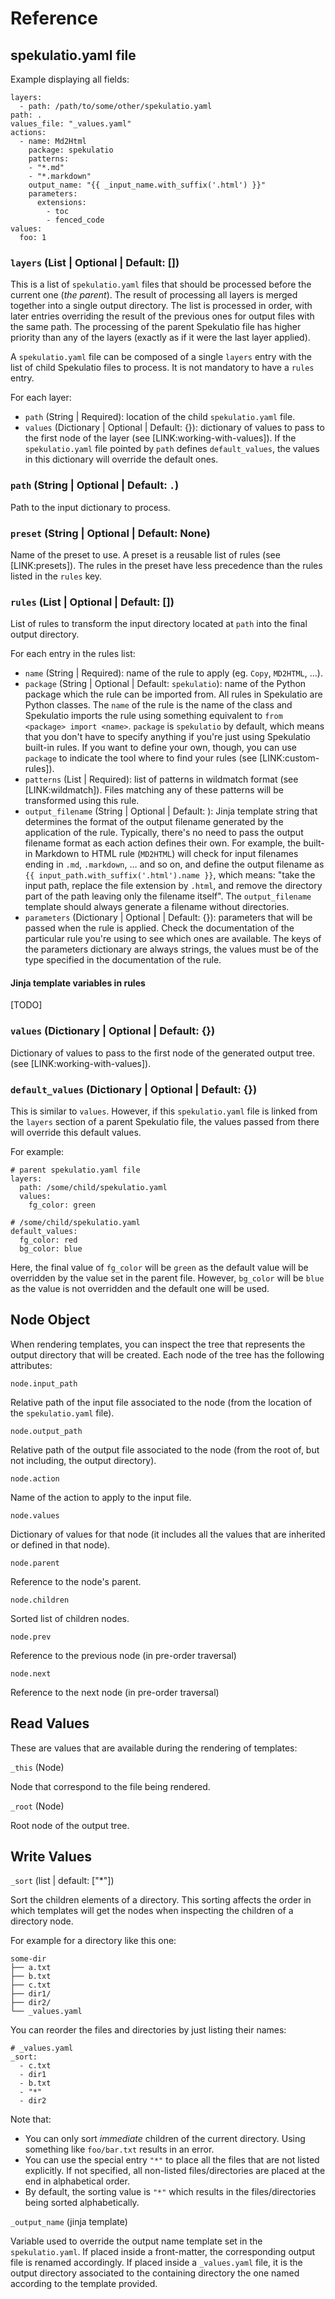 
# Reference

## spekulatio.yaml file

Example displaying all fields:

    layers:
      - path: /path/to/some/other/spekulatio.yaml
    path: .
    values_file: "_values.yaml"
    actions:
      - name: Md2Html
        package: spekulatio
        patterns:
        - "*.md"
        - "*.markdown"
        output_name: "{{ _input_name.with_suffix('.html') }}"
        parameters:
          extensions:
            - toc
            - fenced_code
    values:
      foo: 1

### `layers` (List | Optional | Default: [])

This is a list of `spekulatio.yaml` files that should be processed before the
current one (_the parent_). The result of processing all layers is merged
together into a single output directory. The list is processed in order, with
later entries overriding the result of the previous ones for output files with
the same path. The processing of the parent Spekulatio file has higher priority
than any of the layers (exactly as if it were the last layer applied).

A `spekulatio.yaml` file can be composed of a single `layers` entry with the
list of child Spekulatio files to process. It is not mandatory to have a
`rules` entry.

For each layer:

* `path` (String | Required): location of the child `spekulatio.yaml` file.
* `values` (Dictionary | Optional | Default: {}): dictionary of values to pass
  to the first node of the layer (see [LINK:working-with-values]). If the
  `spekulatio.yaml` file pointed by `path` defines `default_values`, the values in
  this dictionary will override the default ones.

### `path` (String | Optional | Default: `.`)

Path to the input dictionary to process.

### `preset` (String | Optional | Default: None)

Name of the preset to use. A preset is a reusable list of rules (see
[LINK:presets]). The rules in the preset have less precedence than the rules
listed in the `rules` key.

### `rules` (List | Optional | Default: [])

List of rules to transform the input directory located at `path` into the final
output directory.

For each entry in the rules list:

* `name` (String | Required): name of the rule to apply (eg. `Copy`,
  `MD2HTML`, …).
* `package` (String | Optional | Default: `spekulatio`): name of the Python
  package which the rule can be imported from. All rules in Spekulatio
  are Python classes. The `name` of the rule is the name of the class and
  Spekulatio imports the rule using something equivalent to `from
  <package> import <name>`. `package` is `spekulatio` by default, which
  means that you don't have to specify anything if you're just using
  Spekulatio built-in rules. If you want to define your own, though, you
  can use `package` to indicate the tool where to find your rules (see
  [LINK:custom-rules]).
* `patterns` (List | Required): list of patterns in wildmatch format (see
  [LINK:wildmatch]). Files matching any of these patterns will be transformed
  using this rule.
* `output_filename` (String | Optional | Default: <determined by the rule>):
  Jinja template string that determines the format of the output filename
  generated by the application of the rule. Typically, there's no need to pass the output
  filename format as each action defines their own. For example, the
  built-in Markdown to HTML rule (`MD2HTML`) will check for input
  filenames ending in `.md`, `.markdown`, … and so on, and define the output
  filename as `{{ input_path.with_suffix('.html').name }}`, which means:
  "take the input path, replace the file extension by `.html`, and remove the
  directory part of the path leaving only the filename itself". The
  `output_filename` template should always generate a filename without
  directories.
* `parameters` (Dictionary | Optional | Default: {}): parameters that will
  be passed when the rule is applied. Check the documentation of the
  particular rule you're using to see which ones are available.
  The keys of the parameters dictionary are always strings, the values must
  be of the type specified in the documentation of the rule.

#### Jinja template variables in rules

[TODO]

### `values` (Dictionary | Optional | Default: {})

Dictionary of values to pass to the first node of the generated output tree.
(see [LINK:working-with-values]).

### `default_values` (Dictionary | Optional | Default: {})

This is similar to `values`. However, if this `spekulatio.yaml` file is linked
from the `layers` section of a parent Spekulatio file, the values passed from
there will override this default values.

For example:

    # parent spekulatio.yaml file
    layers:
      path: /some/child/spekulatio.yaml
      values:
        fg_color: green

    # /some/child/spekulatio.yaml
    default_values:
      fg_color: red
      bg_color: blue

Here, the final value of `fg_color` will be `green` as the default value will be
overridden by the value set in the parent file. However, `bg_color` will be
`blue` as the value is not overridden and the default one will be used.

## Node Object

When rendering templates, you can inspect the tree that represents the
output directory that will be created. Each node of the tree has the following
attributes:

`node.input_path`

Relative path of the input file associated to the node (from the location of the
`spekulatio.yaml` file).

`node.output_path`

Relative path of the output file associated to the node (from the root of, but
not including, the output directory).

`node.action`

Name of the action to apply to the input file.

`node.values`

Dictionary of values for that node (it includes all the values that are
inherited or defined in that node).

`node.parent`

Reference to the node's parent.

`node.children`

Sorted list of children nodes.

`node.prev`

Reference to the previous node (in pre-order traversal)

`node.next`

Reference to the next node (in pre-order traversal)

## Read Values

These are values that are available during the rendering of templates:

`_this` (Node)

Node that correspond to the file being rendered.

`_root` (Node)

Root node of the output tree.

## Write Values

`_sort` (list | default: ["*"])

Sort the children elements of a directory. This sorting affects the order in
which templates will get the nodes when inspecting the children of a directory
node.

For example for a directory like this one:
```
some-dir
├── a.txt
├── b.txt
├── c.txt
├── dir1/
├── dir2/
└── _values.yaml
```
You can reorder the files and directories by just listing their names:
```
# _values.yaml
_sort:
  - c.txt
  - dir1
  - b.txt
  - "*"
  - dir2
```
Note that:

* You can only sort _immediate_ children of the current directory. Using
  something like `foo/bar.txt` results in an error.
* You can use the special entry `"*"` to place all the files that are not listed
  explicitly. If not specified, all non-listed files/directories are placed at
  the end in alphabetical order.
* By default, the sorting value is `"*"` which results in the files/directories
  being sorted alphabetically.

`_output_name` (jinja template)

Variable used to override the output name template set in the `spekulatio.yaml`.
If placed inside a front-matter, the corresponding output file is renamed
accordingly. If placed inside a `_values.yaml` file, it is the output directory
associated to the containing directory the one named according to the template
provided.

